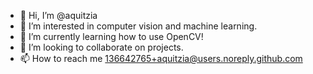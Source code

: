 - 👋 Hi, I’m @aquitzia
- 👀 I’m interested in computer vision and machine learning.
- 🌱 I’m currently learning how to use OpenCV!
- 💞️ I’m looking to collaborate on projects.
- 📫 How to reach me 136642765+aquitzia@users.noreply.github.com


